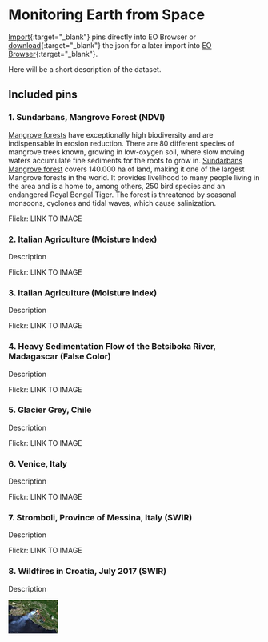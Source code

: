 # Monitoring Earth from Space

[Import](https://apps.sentinel-hub.com/eo-browser/?sharedPinsListId=13e23d70-89f8-43fa-9338-95024bb401ec){:target="_blank"} pins directly into EO Browser or [download](Monitoring_Earth_from_Space.json){:target="_blank"} the json for a later import into [EO Browser](https://apps.sentinel-hub.com/eo-browser/?zoom=10&lat=41.9&lng=12.5&themeId=DEFAULT-THEME){:target="_blank"}.

Here will be a short description of the dataset.

## Included pins 

### 1. Sundarbans, Mangrove Forest (NDVI)
 
[Mangrove forests](https://oceanservice.noaa.gov/facts/mangroves.html) have exceptionally high biodiversity and are indispensable in erosion reduction. There are 80 different species of mangrove trees known, growing in low-oxygen soil, where slow moving waters accumulate fine sediments for the roots to grow in. [Sundarbans Mangrove forest](https://whc.unesco.org/en/list/798/) covers 140.000 ha of land, making it one of the largest Mangrove forests in the world. It provides livelihood to many people living in the area and is a home to, among others, 250 bird species and an endangered Royal Bengal Tiger. The forest is threatened by seasonal monsoons, cyclones and tidal waves, which cause salinization. 

Flickr: LINK TO IMAGE

### 2. Italian Agriculture (Moisture Index)

Description

Flickr: LINK TO IMAGE

### 3. Italian Agriculture (Moisture Index)

Description

Flickr: LINK TO IMAGE

### 4. Heavy Sedimentation Flow of the Betsiboka River, Madagascar (False Color)

Description

Flickr: LINK TO IMAGE
 
### 5. Glacier Grey, Chile

Description

Flickr: LINK TO IMAGE
 
### 6. Venice, Italy

Description
 
Flickr: LINK TO IMAGE

### 7. Stromboli, Province of Messina, Italy (SWIR)

Description

Flickr: LINK TO IMAGE

### 8. Wildfires in Croatia, July 2017 (SWIR)

Description

[![Wildfires in Croatia, July 2017](fig/Monitoring_Earth_from_Space_thumbnail.jpg)](https://www.flickr.com/photos/sentinelhub/49657779548/)
